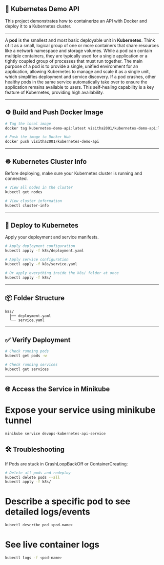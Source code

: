 ## 🐳 Kubernetes Demo API

This project demonstrates how to containerize an API with Docker and deploy it to a Kubernetes cluster.

---

A **pod** is the smallest and most basic deployable unit in **Kubernetes**. Think of it as a small, logical group of one or more containers that share resources like a network namespace and storage volumes. While a pod can contain multiple containers, they are typically used for a single application or a tightly coupled group of processes that must run together. The main purpose of a pod is to provide a single, unified environment for an application, allowing Kubernetes to manage and scale it as a single unit, which simplifies deployment and service discovery. If a pod crashes, other healthy pods in the same service automatically take over to ensure the application remains available to users. This self-healing capability is a key feature of Kubernetes, providing high availability.

---

## ⚙️ Build and Push Docker Image

```bash
# Tag the local image
docker tag kubernetes-demo-api:latest visitha2001/kubernetes-demo-api:latest

# Push the image to Docker Hub
docker push visitha2001/kubernetes-demo-api
```

---

## ☸️ Kubernetes Cluster Info

Before deploying, make sure your Kubernetes cluster is running and connected.

```bash
# View all nodes in the cluster
kubectl get nodes

# View cluster information
kubectl cluster-info
```

---

## 🚀 Deploy to Kubernetes

Apply your deployment and service manifests.

```bash
# Apply deployment configuration
kubectl apply -f k8s/deployment.yaml

# Apply service configuration
kubectl apply -f k8s/service.yaml

# Or apply everything inside the k8s/ folder at once
kubectl apply -f k8s/
```

---

## 📦 Folder Structure

```
k8s/
  ├── deployment.yaml
  └── service.yaml
```

---

## ✅ Verify Deployment

```bash
# Check running pods
kubectl get pods -w

# Check running services
kubectl get services
```

---

## 🌐 Access the Service in Minikube
# Expose your service using minikube tunnel

```bash
minikube service devops-kubernetes-api-service
```

## 🛠 Troubleshooting

If Pods are stuck in CrashLoopBackOff or ContainerCreating:

```bash
# Delete all pods and redeploy
kubectl delete pods --all
kubectl apply -f k8s/
```

# Describe a specific pod to see detailed logs/events

```bash
kubectl describe pod <pod-name>
```

# See live container logs
```bash
kubectl logs -f <pod-name>
```
